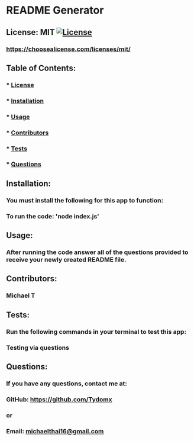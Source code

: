 # README Generator
  ## License: MIT [![License](https://img.shields.io/badge/license-MIT-yellow)](./LICENSE)
  ### https://choosealicense.com/licenses/mit/

  ## Table of Contents: 
  ### * [License](#license)
  ### * [Installation](#installation)
  ### * [Usage](#usage)
  ### * [Contributors](#contributors)
  ### * [Tests](#tests)
  ### * [Questions](#questions)

  ## Installation:
  ### You must install the following for this app to function:
  ### To run the code: 'node index.js'

  ## Usage: 
  ### After running the code answer all of the questions provided to receive your newly created README file.

  ## Contributors:
  ### Michael T

  ## Tests: 
  ### Run the following commands in your terminal to test this app:
  ### Testing via questions

  ## Questions: 
  ### If you have any questions, contact me at:
  ### GitHub: https://github.com/Tydomx
  ### or
  ### Email: michaelthai16@gmail.com

